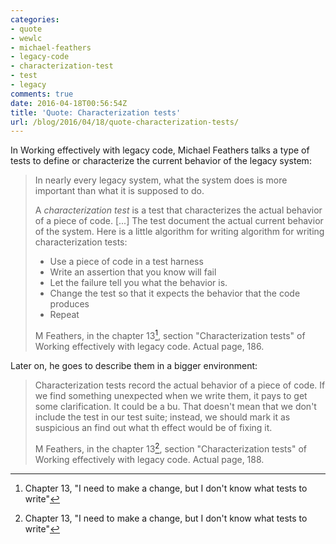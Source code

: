 ```yaml
---
categories:
- quote
- wewlc
- michael-feathers
- legacy-code
- characterization-test
- test
- legacy
comments: true
date: 2016-04-18T00:56:54Z
title: 'Quote: Characterization tests'
url: /blog/2016/04/18/quote-characterization-tests/
---
```


In Working effectively with legacy code, Michael Feathers talks a type of tests to define or characterize the current behavior of the legacy system:

> In nearly every legacy system, what the system does is more important than what it is supposed to do.
>
> A *characterization test* is a test that characterizes the actual behavior of a piece of code. [...] The test document the actual current behavior of the system. Here is a little algorithm for writing algorithm for writing characterization tests:
>
>  * Use a piece of code in a test harness
>  * Write an assertion that you know will fail
>  * Let the failure tell you what the behavior is.
>  * Change the test so that it expects the behavior that the code produces
>  * Repeat
>
> M Feathers, in the chapter 13[^1], section "Characterization tests" of Working effectively with legacy code. Actual page, 186.

Later on, he goes to describe them in a bigger environment:

> Characterization tests record the actual behavior of a piece of code. If we find something unexpected when we write them, it pays to get some clarification. It could be a bu. That doesn't mean that we don't include the test in our test suite; instead, we should mark it as suspicious an find out what th effect would be of fixing it.
>
> M Feathers, in the chapter 13[^2], section "Characterization tests" of Working effectively with legacy code. Actual page, 188.

[^1]: Chapter 13, "I need to make a change, but I don't know what tests to write"
[^2]: Chapter 13, "I need to make a change, but I don't know what tests to write"

